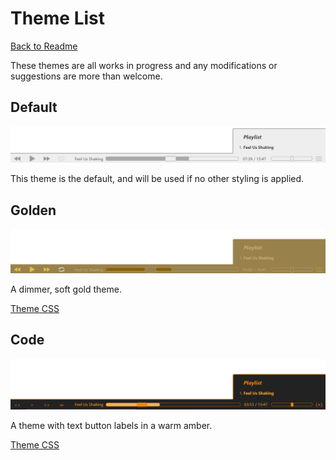 # Theme List

[Back to Readme](../../..)

These themes are all works in progress and any modifications or suggestions are more than welcome.

## Default

![the default white and grey theme](./default/preview.png)

This theme is the default, and will be used if no other styling is applied.

## Golden

![an all-gold theme for the music player](./golden/preview.png)

A dimmer, soft gold theme.

[Theme CSS](./golden/golden.css)

## Code

![text buttons and amber theme](./code/preview.png)

A theme with text button labels in a warm amber.

[Theme CSS](./code/code.css)
